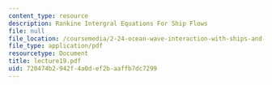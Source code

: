 ```yaml
---
content_type: resource
description: Rankine Intergral Equations For Ship Flows
file: null
file_location: /coursemedia/2-24-ocean-wave-interaction-with-ships-and-offshore-energy-systems-13-022-spring-2002/720474b2942f4a0def2baaffb7dc7299_lecture19.pdf
file_type: application/pdf
resourcetype: Document
title: lecture19.pdf
uid: 720474b2-942f-4a0d-ef2b-aaffb7dc7299
---
```

